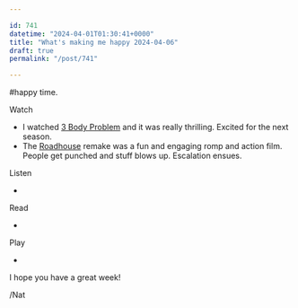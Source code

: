 ```yaml
---

id: 741
datetime: "2024-04-01T01:30:41+0000"
title: "What's making me happy 2024-04-06"
draft: true
permalink: "/post/741"

---
```


#happy time.

Watch

 - I watched [3 Body Problem](https://en.wikipedia.org/wiki/3_Body_Problem_(TV_series)) and it was really thrilling. Excited for the next season.
 - The [Roadhouse](https://en.wikipedia.org/wiki/Road_House_(2024_film)) remake was a fun and engaging romp and action film. People get punched and stuff blows up. Escalation ensues.

Listen

 -  

Read

 -  

Play

 -  

I hope you have a great week!

/Nat